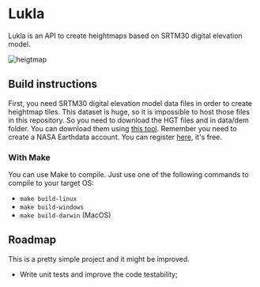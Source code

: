 # Lukla
 Lukla is an API to create heightmaps based on SRTM30 digital elevation model. 

![heigtmap](https://user-images.githubusercontent.com/7998054/216774590-7bf1eeb4-72a1-4731-8b60-4e09ed329f2d.png)

## Build instructions

First, you need SRTM30 digital elevation model data files in order to create heightmap tiles. 
This dataset is huge, so it is impossible to host those files in this repository. So you need to download
the HGT files and in data/dem folder. You can download them using [this tool](https://dwtkns.com/srtm30m/).
Remember you need to create a NASA Earthdata account. You can register [here](https://urs.earthdata.nasa.gov/users/new), it's free.

### With Make

You can use Make to compile. Just use one of the following commands to compile to your target OS:

- ```make build-linux```
- ```make build-windows```
- ```make build-darwin``` (MacOS)

## Roadmap

This is a pretty simple project and it might be improved.

- Write unit tests and improve the code testability;
